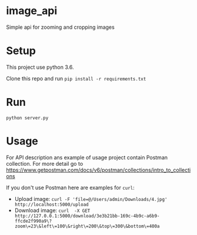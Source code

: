 # image_api
Simple api for zooming and cropping images


# Setup
This project use python 3.6.

Clone this repo and run `pip install -r requirements.txt`

# Run
`python server.py`

# Usage
For API description ans example of usage project contain Postman collection. 
For more detail go to https://www.getpostman.com/docs/v6/postman/collections/intro_to_collections

If you don't use Postman here are examples for `curl`:
* Upload image: `curl -F 'file=@/Users/admin/Downloads/4.jpg' http://localhost:5000/upload`
* Download image: `curl  -X GET http://127.0.0.1:5000/download/3e3b21bb-169c-4b9c-a6b9-ffcde2f990a9\?zoom\=23\&left\=100\&right\=200\&top\=300\&bottom\=400a`
